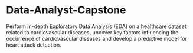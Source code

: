 # Data-Analyst-Capstone
Perform in-depth Exploratory Data Analysis (EDA) on a healthcare dataset related to cardiovascular diseases, uncover key  factors influencing the occurrence of cardiovascular diseases and develop a predictive model for heart attack detection.
